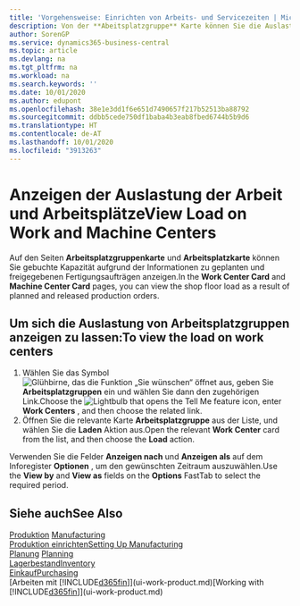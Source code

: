 ```yaml
---
title: 'Vorgehensweise: Einrichten von Arbeits- und Servicezeiten | Microsoft Docs'
description: Von der **Abeitsplatzgruppe** Karte können Sie die Auslastung der Arbeitsplatzgruppen aufgrund der freigegebenen Fertigungsaufträgen anzeigen.
author: SorenGP
ms.service: dynamics365-business-central
ms.topic: article
ms.devlang: na
ms.tgt_pltfrm: na
ms.workload: na
ms.search.keywords: ''
ms.date: 10/01/2020
ms.author: edupont
ms.openlocfilehash: 38e1e3dd1f6e651d7490657f217b52513ba88792
ms.sourcegitcommit: ddbb5cede750df1baba4b3eab8fbed6744b5b9d6
ms.translationtype: HT
ms.contentlocale: de-AT
ms.lasthandoff: 10/01/2020
ms.locfileid: "3913263"
---
```

# <a name="view-load-on-work-and-machine-centers"></a><span data-ttu-id="8d5d4-103">Anzeigen der Auslastung der Arbeit und Arbeitsplätze</span><span class="sxs-lookup"><span data-stu-id="8d5d4-103">View Load on Work and Machine Centers</span></span>
<span data-ttu-id="8d5d4-104">Auf den Seiten **Arbeitsplatzgruppenkarte** und **Arbeitsplatzkarte** können Sie gebuchte Kapazität aufgrund der Informationen zu geplanten und freigegebenen Fertigungsaufträgen anzeigen.</span><span class="sxs-lookup"><span data-stu-id="8d5d4-104">In the **Work Center Card** and **Machine Center Card** pages, you can view the shop floor load as a result of planned and released production orders.</span></span>    

## <a name="to-view-the-load-on-work-centers"></a><span data-ttu-id="8d5d4-105">Um sich die Auslastung von Arbeitsplatzgruppen anzeigen zu lassen:</span><span class="sxs-lookup"><span data-stu-id="8d5d4-105">To view the load on work centers</span></span>  
1.  <span data-ttu-id="8d5d4-106">Wählen Sie das Symbol ![Glühbirne, das die Funktion „Sie wünschen“ öffnet](media/ui-search/search_small.png "Tell Me-Funktion") aus, geben Sie **Arbeitsplatzgruppen** ein und wählen Sie dann den zugehörigen Link.</span><span class="sxs-lookup"><span data-stu-id="8d5d4-106">Choose the ![Lightbulb that opens the Tell Me feature](media/ui-search/search_small.png "Tell me what you want to do") icon, enter **Work Centers** , and then choose the related link.</span></span>  
2.  <span data-ttu-id="8d5d4-107">Öffnen Sie die relevante Karte **Arbeitsplatzgruppe** aus der Liste, und wählen Sie die **Laden** Aktion aus.</span><span class="sxs-lookup"><span data-stu-id="8d5d4-107">Open the relevant **Work Center** card from the list, and then choose the **Load** action.</span></span>  

<span data-ttu-id="8d5d4-108">Verwenden Sie die Felder **Anzeigen nach** und **Anzeigen als** auf dem Inforegister **Optionen** , um den gewünschten Zeitraum auszuwählen.</span><span class="sxs-lookup"><span data-stu-id="8d5d4-108">Use the **View by** and **View as** fields on the **Options** FastTab to select the required period.</span></span>  

## <a name="see-also"></a><span data-ttu-id="8d5d4-109">Siehe auch</span><span class="sxs-lookup"><span data-stu-id="8d5d4-109">See Also</span></span>  
<span data-ttu-id="8d5d4-110">[Produktion](production-manage-manufacturing.md)  </span><span class="sxs-lookup"><span data-stu-id="8d5d4-110">[Manufacturing](production-manage-manufacturing.md)  </span></span>  
[<span data-ttu-id="8d5d4-111">Produktion einrichten</span><span class="sxs-lookup"><span data-stu-id="8d5d4-111">Setting Up Manufacturing</span></span>](production-configure-production-processes.md)  
<span data-ttu-id="8d5d4-112">[Planung](production-planning.md)    </span><span class="sxs-lookup"><span data-stu-id="8d5d4-112">[Planning](production-planning.md)    </span></span>  
[<span data-ttu-id="8d5d4-113">Lagerbestand</span><span class="sxs-lookup"><span data-stu-id="8d5d4-113">Inventory</span></span>](inventory-manage-inventory.md)  
[<span data-ttu-id="8d5d4-114">Einkauf</span><span class="sxs-lookup"><span data-stu-id="8d5d4-114">Purchasing</span></span>](purchasing-manage-purchasing.md)  
<span data-ttu-id="8d5d4-115">[Arbeiten mit [!INCLUDE[d365fin](includes/d365fin_md.md)]](ui-work-product.md)</span><span class="sxs-lookup"><span data-stu-id="8d5d4-115">[Working with [!INCLUDE[d365fin](includes/d365fin_md.md)]](ui-work-product.md)</span></span>
